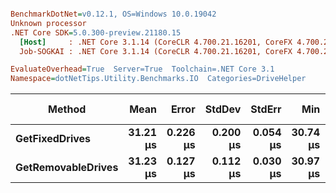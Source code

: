 ``` ini

BenchmarkDotNet=v0.12.1, OS=Windows 10.0.19042
Unknown processor
.NET Core SDK=5.0.300-preview.21180.15
  [Host]     : .NET Core 3.1.14 (CoreCLR 4.700.21.16201, CoreFX 4.700.21.16208), X64 RyuJIT
  Job-SOGKAI : .NET Core 3.1.14 (CoreCLR 4.700.21.16201, CoreFX 4.700.21.16208), X64 RyuJIT

EvaluateOverhead=True  Server=True  Toolchain=.NET Core 3.1  
Namespace=dotNetTips.Utility.Benchmarks.IO  Categories=DriveHelper  

```
|             Method |     Mean |    Error |   StdDev |   StdErr |      Min |       Q1 |   Median |       Q3 |      Max |     Op/s | CI99.9% Margin | Iterations | Kurtosis | MValue | Skewness | Rank | LogicalGroup | Baseline | Code Size |  Gen 0 | Gen 1 | Gen 2 | Allocated |
|------------------- |---------:|---------:|---------:|---------:|---------:|---------:|---------:|---------:|---------:|---------:|---------------:|-----------:|---------:|-------:|---------:|-----:|------------- |--------- |----------:|-------:|------:|------:|----------:|
|     **GetFixedDrives** | **31.21 μs** | **0.226 μs** | **0.200 μs** | **0.054 μs** | **30.74 μs** | **31.16 μs** | **31.24 μs** | **31.37 μs** | **31.45 μs** | **32,037.7** |      **0.2261 μs** |      **14.00** |    **2.957** |  **2.000** |  **-0.8686** |    **1** |            ***** |       **No** |     **230 B** | **0.0610** |     **-** |     **-** |     **680 B** |
| **GetRemovableDrives** | **31.23 μs** | **0.127 μs** | **0.112 μs** | **0.030 μs** | **30.97 μs** | **31.16 μs** | **31.21 μs** | **31.31 μs** | **31.39 μs** | **32,016.9** |      **0.1267 μs** |      **14.00** |    **2.636** |  **2.000** |  **-0.5096** |    **1** |            ***** |       **No** |     **230 B** | **0.0610** |     **-** |     **-** |     **680 B** |
